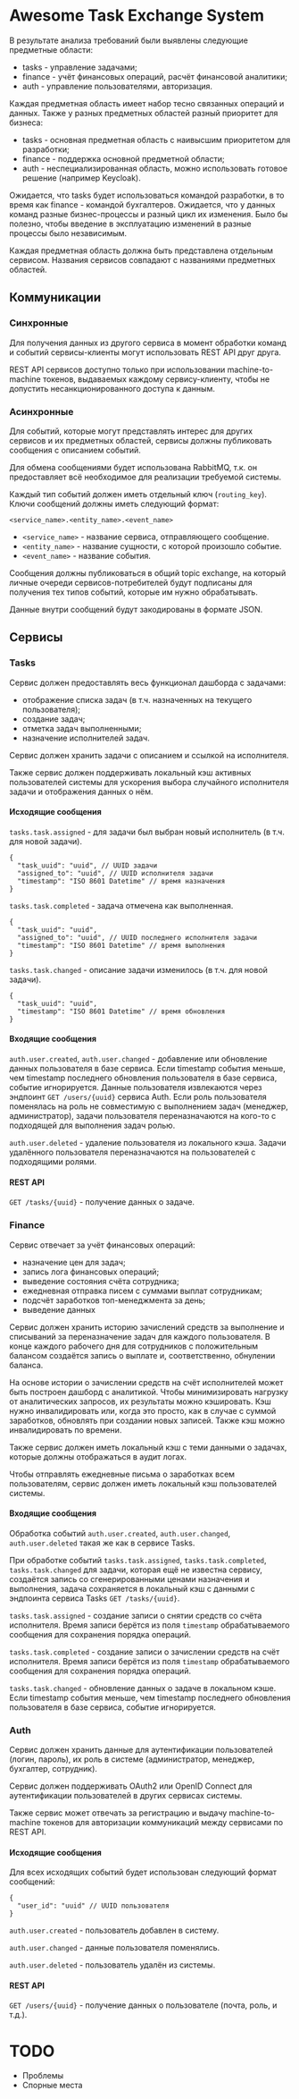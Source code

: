 # Awesome Task Exchange System
В результате анализа требований были выявлены следующие предметные области:
* tasks - управление задачами;
* finance - учёт финансовых операций, расчёт финансовой аналитики;
* auth - управление пользователями, авторизация.

Каждая предметная область имеет набор тесно связанных операций и данных. Также
у разных предметных областей разный приоритет для бизнеса:
* tasks - основная предметная область с наивысшим приоритетом для разработки;
* finance - поддержка основной предметной области;
* auth - неспециализированная область, можно использовать готовое решение
  (например Keycloak).

Ожидается, что tasks будет использоваться командой разработки, в то время как
finance - командой бухгалтеров. Ожидается, что у данных команд разные
бизнес-процессы и разный цикл их изменения. Было бы полезно, чтобы введение
в эксплуатацию изменений в разные процессы было независимым.

Каждая предметная область должна быть представлена отдельным сервисом.
Названия сервисов совпадают с названиями предметных областей.

## Коммуникации

### Синхронные
Для получения данных из другого сервиса в момент обработки команд и событий
сервисы-клиенты могут использовать REST API друг друга.

REST API сервисов доступно только при использовании machine-to-machine токенов,
выдаваемых каждому сервису-клиенту, чтобы не допустить
несанкционированного доступа к данным.

### Асинхронные
Для событий, которые могут представлять интерес для других сервисов и их
предметных областей, сервисы должны публиковать сообщения с описанием событий.

Для обмена сообщениями будет использована RabbitMQ, т.к. он предоставляет всё
необходимое для реализации требуемой системы.

Каждый тип событий должен иметь отдельный ключ (`routing_key`).
Ключи сообщений должны иметь следующий формат:
```
<service_name>.<entity_name>.<event_name>
```
* `<service_name>` - название сервиса, отправляющего сообщение.
* `<entity_name>` - название сущности, с которой произошло событие.
* `<event_name>` - название события.

Сообщения должны публиковаться в общий topic exchange, на который
личные очереди сервисов-потребителей будут подписаны для получения тех типов
событий, которые им нужно обрабатывать.

Данные внутри сообщений будут закодированы в формате JSON.

## Сервисы

### Tasks
Сервис должен предоставлять весь функционал дашборда с задачами:
* отображение списка задач (в т.ч. назначенных на текущего пользователя);
* создание задач;
* отметка задач выполненными;
* назначение исполнителей задач.

Сервис должен хранить задачи с описанием и ссылкой на исполнителя.

Также сервис должен поддерживать локальный кэш активных пользователей системы
для ускорения выбора случайного исполнителя задачи и отображения данных о нём.

#### Исходящие сообщения
`tasks.task.assigned` - для задачи был выбран новый исполнитель
(в т.ч. для новой задачи).
```jsonc
{
  "task_uuid": "uuid", // UUID задачи
  "assigned_to": "uuid", // UUID исполнителя задачи
  "timestamp": "ISO 8601 Datetime" // время назначения
}
```

`tasks.task.completed` - задача отмечена как выполненная.
```jsonc
{
  "task_uuid": "uuid",
  "assigned_to": "uuid", // UUID последнего исполнителя задачи
  "timestamp": "ISO 8601 Datetime" // время выполнения
}
```

`tasks.task.changed` - описание задачи изменилось (в т.ч. для новой задачи).
```jsonc
{
  "task_uuid": "uuid",
  "timestamp": "ISO 8601 Datetime" // время обновления
}
```

#### Входящие сообщения
`auth.user.created`, `auth.user.changed` - добавление или обновление данных
пользователя в базе сервиса.
Если timestamp события меньше, чем timestamp последнего обновления
пользователя в базе сервиса, событие игнорируется.
Данные пользователя извлекаются через эндпоинт `GET /users/{uuid}`
сервиса Auth.
Если роль пользователя поменялась на роль не совместимую с выполнением задач
(менеджер, администратор), задачи пользователя переназначаются на кого-то
с подходящей для выполнения задач ролью.

`auth.user.deleted` - удаление пользователя из локального кэша.
Задачи удалённого пользователя переназначаются на пользователей
с подходящими ролями.

#### REST API
`GET /tasks/{uuid}` - получение данных о задаче.

### Finance
Сервис отвечает за учёт финансовых операций:
* назначение цен для задач;
* запись лога финансовых операций;
* выведение состояния счёта сотрудника;
* ежедневная отправка писем с суммами выплат сотрудникам;
* подсчёт заработков топ-менеджмента за день;
* выведение данных

Сервис должен хранить историю зачислений средств за выполнение и списываний
за переназначение задач для каждого пользователя.
В конце каждого рабочего дня для сотрудников с положительным балансом
создаётся запись о выплате и, соответственно, обнулении баланса.

На основе истории о зачислении средств на счёт исполнителей может быть построен
дашборд с аналитикой. Чтобы минимизировать нагрузку от аналитических запросов,
их результаты можно кэшировать. Кэш нужно инвалидировать или, когда это просто,
как в случае с суммой заработков, обновлять при создании новых записей.
Также кэш можно инвалидировать по времени.

Также сервис должен иметь локальный кэш с теми данными о задачах, которые должны
отображаться в аудит логах.

Чтобы отправлять ежедневные письма о заработках всем пользователям,
сервис должен иметь локальный кэш пользователей системы.

#### Входящие сообщения
Обработка событий `auth.user.created`, `auth.user.changed`, `auth.user.deleted`
такая же как в сервисе Tasks.

При обработке событий `tasks.task.assigned`, `tasks.task.completed`,
`tasks.task.changed` для задачи, которая ещё не известна сервису,
создаётся запись со сгенерированными ценами назначения и выполнения,
задача сохраняется в локальный кэш с данными с эндпоинта сервиса Tasks
`GET /tasks/{uuid}`.

`tasks.task.assigned` - создание записи о снятии средств со счёта исполнителя.
Время записи берётся из поля `timestamp` обрабатываемого сообщения
для сохранения порядка операций.

`tasks.task.completed` - создание записи о зачислении средств на счёт
исполнителя.
Время записи берётся из поля `timestamp` обрабатываемого сообщения
для сохранения порядка операций.

`tasks.task.changed` - обновление данных о задаче в локальном кэше.
Если timestamp события меньше, чем timestamp последнего обновления
пользователя в базе сервиса, событие игнорируется.

### Auth
Сервис должен хранить данные для аутентификации пользователей (логин, пароль),
их роль в системе (администратор, менеджер, бухгалтер, сотрудник).

Сервис должен поддерживать OAuth2 или OpenID Connect для аутентификации
пользователей в других сервисах системы.

Также сервис может отвечать за регистрацию и выдачу machine-to-machine токенов
для авторизации коммуникаций между сервисами по REST API.

#### Исходящие сообщения
Для всех исходящих событий будет использован следующий формат сообщений:
```jsonc
{
  "user_id": "uuid" // UUID пользователя
}
```

`auth.user.created` - пользователь добавлен в систему.

`auth.user.changed` - данные пользователя поменялись.

`auth.user.deleted` - пользователь удалён из системы.


#### REST API
`GET /users/{uuid}` - получение данных о пользователе (почта, роль, и т.д.).

# TODO
* Проблемы
* Спорные места
